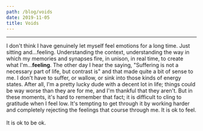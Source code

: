 ```yaml
---
path: /blog/voids
date: 2019-11-05
title: Voids
---
```

***
I don't think I have genuinely let myself feel emotions for a long time. Just sitting and...feeling. Understanding the context, understanding the way in which my memories and synapses fire, in unison, in real time, to create what I'm...**feeling**. The other day I hear the saying, "Suffering is not a necessary part of life, but contrast is" and that made quite a bit of sense to me. I don't have to suffer, or wallow, or sink into those kinds of energy states. After all, I'm a pretty lucky dude with a decent lot in life; things could be way worse than they are for me, and I'm thankful that they aren't. But in these moments, it's hard to remember that fact; it is difficult to cling to gratitude when I feel low. It's tempting to get through it by working harder and completely rejecting the feelings that course through me. It is ok to feel.
<br/><br/>
It is ok to be ok.
